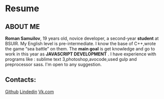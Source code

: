 # Resume

## ABOUT ME

**Roman Samuilov**, 19 years old, novice developer, a second-year **student** at BSUIR. My English level is pre-intermediate. I know the base of C++,wrote the game “sea battle” on them.  The **main goal** is get knowledge and go to work in this year as **JAVASCRIPT DEVELOPMENT** . I have experience with programs like : sublime text 3,photoshop,avocode,used gulp and preprocessor sass. I'm open to any suggestion.

## Contacts:

[Github](https://github.com/Dronom)
[Lindedin](https://www.linkedin.com/in/roman-samuilov-2551a117b/)
[Vk.com](https://vk.com/id136435427)
